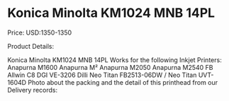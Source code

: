 # Konica Minolta KM1024 MNB 14PL

Price: USD:1350-1350

Product Details:

Konica Minolta KM1024 MNB 14PL
Works for the following Inkjet Printers:
Anapurna M1600 Anapurna M² Anapurna M2050 Anapurna M2540 FB
Allwin C8
DGI VE-3206
Dilli Neo Titan FB2513-06DW / Neo Titan UVT-1604D
Photo about the packing and the detail of this printhead from our Delivery records: